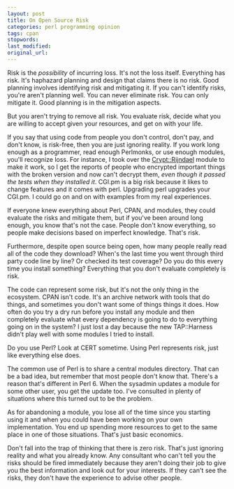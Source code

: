 ```yaml
---
layout: post
title: On Open Source Risk
categories: perl programming opinion
tags: cpan
stopwords:
last_modified:
original_url:
---
```


Risk is the *possibility* of incurring loss. It's not the loss itself.
Everything has risk. It's haphazard planning and design that claims
there is no risk. Good planning involves identifying risk and
mitigating it. If you can't identify risks, you're aren't planning
well. You can never eliminate risk. You can only mitigate it. Good
planning is in the mitigation aspects.

<!--more-->

But you aren't trying to remove all risk. You evaluate risk, decide
what you are willing to accept given your resources, and get on with
your life.

If you say that using code from people you don't control, don't pay,
and don't know, is risk-free, then you are just ignoring reality. If
you work long enough as a programmer, read enough Perlmonks, or use
enough modules, you'll recognize loss. For instance, I took over the
[Crypt::Rijndael](https://metacpan.org/pod/Crypt::Rijndael) module to
make it work, so I get the reports of people who encrypted important
things with the broken version and now can't decrypt them, *even
though it passed the tests when they installed it*.  CGI.pm is a big
risk because it likes to change features and it comes with perl.
Upgrading perl upgrades your CGI.pm. I could go on and on with
examples from my real experiences.

If everyone knew everything about Perl, CPAN, and modules, they could
evaluate the risks and mitigate them, but if you've been around
long enough, you know that's not the case. People don't know
everything, so people make decisions based on imperfect knowledge.
That's risk.

Furthermore, despite open source being open, how many people really
read all of the code they download? When's the last time you went
through third party code line by line? Or checked its test coverage?
Do you do this every time you install something? Everything that you
don't evaluate completely is risk.

The code can represent some risk, but it's not the only thing in the
ecosystem. CPAN isn't code. It's an archive network with tools that do
things, and sometimes you don't want some of things things it does.
How often do you try a dry run before you install any module and then
completely evaluate what every dependency is going to do to everything
going on in the system? I just lost a day because the new TAP::Harness
didn't play well with some modules I tried to install.

Do you use Perl? Look at CERT sometime. Using Perl represents risk,
just like everything else does.

The common use of Perl is to share a central modules directory. That
can be a bad idea, but remember that most people don't know that.
There's a reason that's different in Perl 6. When the sysadmin updates
a module for some other user, you get the update too. I've consulted
in plenty of situations where this turned out to be the problem.

As for abandoning a module, you lose all of the time since you
starting using it and when you could have been working on your own
implementation. You end up spending more resources to get to the same
place in one of those situations. That's just basic economics.

Don't fall into the trap of thinking that there is zero risk. That's
just ignoring reality and what you already know. Any consultant who
can't tell you the risks should be fired immediately because they
aren't doing their job to give you the best information and look out
for your interests. If they can't see the risks, they don't have the
experience to advise other people.
